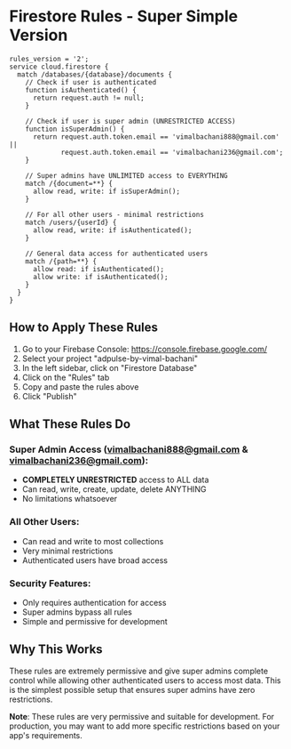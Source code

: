 
# Firestore Rules - Super Simple Version

```
rules_version = '2';
service cloud.firestore {
  match /databases/{database}/documents {
    // Check if user is authenticated
    function isAuthenticated() {
      return request.auth != null;
    }
    
    // Check if user is super admin (UNRESTRICTED ACCESS)
    function isSuperAdmin() {
      return request.auth.token.email == 'vimalbachani888@gmail.com' ||
             request.auth.token.email == 'vimalbachani236@gmail.com';
    }
    
    // Super admins have UNLIMITED access to EVERYTHING
    match /{document=**} {
      allow read, write: if isSuperAdmin();
    }
    
    // For all other users - minimal restrictions
    match /users/{userId} {
      allow read, write: if isAuthenticated();
    }
    
    // General data access for authenticated users
    match /{path=**} {
      allow read: if isAuthenticated();
      allow write: if isAuthenticated();
    }
  }
}
```

## How to Apply These Rules

1. Go to your Firebase Console: https://console.firebase.google.com/
2. Select your project "adpulse-by-vimal-bachani"
3. In the left sidebar, click on "Firestore Database"
4. Click on the "Rules" tab
5. Copy and paste the rules above
6. Click "Publish"

## What These Rules Do

### **Super Admin Access (vimalbachani888@gmail.com & vimalbachani236@gmail.com)**:
- **COMPLETELY UNRESTRICTED** access to ALL data
- Can read, write, create, update, delete ANYTHING
- No limitations whatsoever

### **All Other Users**:
- Can read and write to most collections
- Very minimal restrictions
- Authenticated users have broad access

### **Security Features**:
- Only requires authentication for access
- Super admins bypass all rules
- Simple and permissive for development

## Why This Works

These rules are extremely permissive and give super admins complete control while allowing other authenticated users to access most data. This is the simplest possible setup that ensures super admins have zero restrictions.

**Note**: These rules are very permissive and suitable for development. For production, you may want to add more specific restrictions based on your app's requirements.
